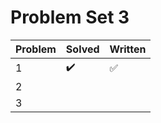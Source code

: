 # Problem Set 3

| Problem | Solved | Written |
|---------|--------|---------|
| 1       | :heavy_check_mark: | :white_check_mark: |
| 2       |        |         |
| 3       |        |         |
